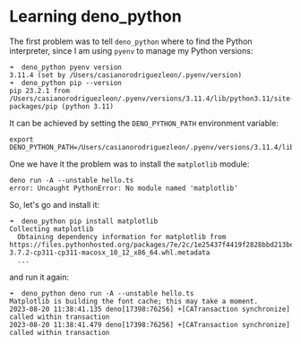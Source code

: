 # Learning deno_python

The first problem was to tell `deno_python` where to find the Python interpreter, since I am using `pyenv` to manage my Python versions:

```
➜  deno_python pyenv version
3.11.4 (set by /Users/casianorodriguezleon/.pyenv/version)
➜  deno_python pip --version   
pip 23.2.1 from /Users/casianorodriguezleon/.pyenv/versions/3.11.4/lib/python3.11/site-packages/pip (python 3.11)
```

It can be achieved by setting the `DENO_PYTHON_PATH` environment variable:

```
export DENO_PYTHON_PATH=/Users/casianorodriguezleon/.pyenv/versions/3.11.4/lib/libpython3.11.dylib
```
One we have it the problem was to install the `matplotlib` module:

```
deno run -A --unstable hello.ts
error: Uncaught PythonError: No module named 'matplotlib'
```

So, let's go and install it:

```
➜  deno_python pip install matplotlib
Collecting matplotlib
  Obtaining dependency information for matplotlib from https://files.pythonhosted.org/packages/7e/2c/1e25437f4419f2828bbd213be42c8fd23a3b795c5c4bb776987d177fc615/matplotlib-3.7.2-cp311-cp311-macosx_10_12_x86_64.whl.metadata
  ...
```
and run it again:

```
➜  deno_python deno run -A --unstable hello.ts
Matplotlib is building the font cache; this may take a moment.
2023-08-20 11:38:41.135 deno[17398:76256] +[CATransaction synchronize] called within transaction
2023-08-20 11:38:41.479 deno[17398:76256] +[CATransaction synchronize] called within transaction
```